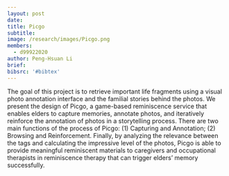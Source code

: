 ```yaml
---
layout: post
date:
title: Picgo
subtitle:
image: /research/images/Picgo.png
members:
  - d99922020
author: Peng-Hsuan Li
brief:
bibsrc: '#bibtex'
---
```

<p>The goal of this project is to retrieve important life fragments using a visual photo annotation interface and the familial stories behind the photos. We present the design of Picgo, a game-based reminiscence service that enables elders to capture memories, annotate photos, and iteratively reinforce the annotation of photos in a storytelling process. There are two main functions of the process of Picgo: (1) Capturing and Annotation; (2) Browsing and Reinforcement. Finally, by analyzing the relevance between the tags and calculating the impressive level of the photos, Picgo is able to provide meaningful reminiscent materials to caregivers and occupational therapists in reminiscence therapy that can trigger elders&rsquo; memory successfully.&nbsp;</p>
